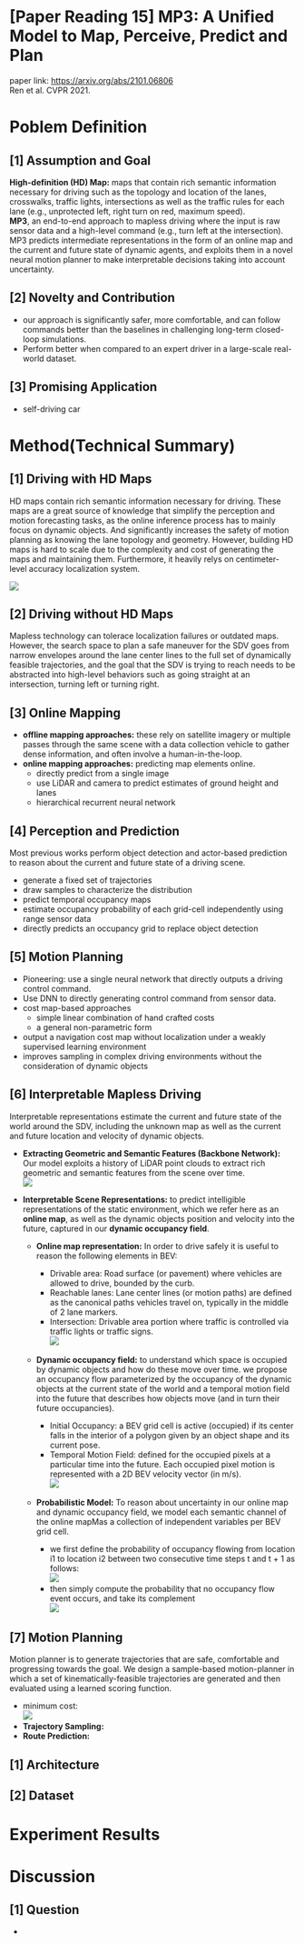 # [Paper Reading 15] MP3: A Unified Model to Map, Perceive, Predict and Plan  
paper link: https://arxiv.org/abs/2101.06806  
Ren et al. CVPR 2021.
# Poblem Definition
## [1] Assumption and Goal
**High-definition (HD) Map:** maps that contain rich semantic information necessary for driving such as the topology and location of the lanes, crosswalks, traffic lights, intersections as well as the traffic rules for each lane (e.g., unprotected left, right turn on red, maximum speed).   
**MP3**, an end-to-end approach to mapless driving where the input is raw sensor data and a high-level command (e.g., turn left at the intersection). MP3 predicts intermediate representations in the form of an online map and the current and future state of dynamic agents, and exploits them in a novel neural motion planner to make interpretable decisions taking into account uncertainty.  

## [2] Novelty and Contribution
* our approach is significantly safer, more comfortable, and can follow commands better than the baselines in challenging long-term closed-loop simulations.  
* Perform better when compared to an expert driver in a large-scale real-world dataset.  

## [3] Promising Application
* self-driving car

# Method(Technical Summary)

## [1] Driving with HD Maps
HD maps contain rich semantic information necessary for driving. These maps are a great source of knowledge that simplify the perception and motion forecasting tasks, as the online inference process has to mainly focus
on dynamic objects. And significantly increases the safety of motion planning as knowing the lane topology and geometry.
However, building HD maps is hard to scale due to the complexity and cost of generating the maps and maintaining them. Furthermore, it heavily relys on centimeter-level accuracy localization system.  

![](https://i.imgur.com/sI9VdVq.png)  

## [2] Driving without HD Maps
Mapless technology can tolerace localization failures or outdated maps. However, the search space to plan a safe maneuver for the SDV goes from narrow envelopes around the lane center
lines to the full set of dynamically feasible
trajectories, and the goal that the SDV is trying to reach needs to be abstracted into
high-level behaviors such as going straight at an intersection, turning left or turning right.  

## [3] Online Mapping
* **offline mapping approaches:** these rely on satellite imagery or multiple passes through the same scene with a data collection vehicle to gather dense information, and often involve a human-in-the-loop.  
* **online mapping approaches:** predicting map elements online.  
    * directly predict from a single image  
    * use LiDAR and camera to predict estimates of ground height and lanes  
    * hierarchical recurrent neural network  

## [4] Perception and Prediction
Most previous works perform object detection and actor-based prediction to reason about the current and future state of a driving scene.  
* generate a fixed set of trajectories  
* draw samples to characterize the distribution  
* predict temporal occupancy maps  
* estimate occupancy probability of each grid-cell independently using range sensor data  
* directly predicts an occupancy grid to replace object detection  

## [5] Motion Planning
* Pioneering: use a single neural network that directly outputs a driving control command.  
*  Use DNN to directly generating control command from sensor data.  
*  cost map-based approaches  
    *  simple linear combination of hand crafted costs  
    *  a general non-parametric form  
* output a navigation cost map without localization under a weakly supervised learning environment  
* improves sampling in complex driving environments without the consideration of dynamic objects  

## [6] Interpretable Mapless Driving
Interpretable representations estimate the current and future state of the world around the SDV, including the unknown map as well as the current and future location and velocity of dynamic objects.  

* **Extracting Geometric and Semantic Features (Backbone Network):** Our model exploits a history of LiDAR point clouds to extract rich geometric and semantic features from the scene over time.  
![](https://i.imgur.com/LZ1b5Ly.png)  

* **Interpretable Scene Representations:** to predict intelligible representations of the static environment, which we refer here as an **online map**, as well as the dynamic objects position and velocity into the future, captured in our **dynamic occupancy field**.  
    * **Online map representation:** In order to drive safely it is useful to reason the following elements in BEV:  
        * Drivable area: Road surface (or pavement) where vehicles are allowed to drive, bounded by the curb.  
        * Reachable lanes: Lane center lines (or motion paths) are defined as the canonical paths vehicles travel on, typically in the middle of 2 lane markers.  
        * Intersection: Drivable area portion where traffic is controlled via traffic lights or traffic signs.  
        ![](https://i.imgur.com/JP2sl0X.png)  
    * **Dynamic occupancy field:** to understand which space is occupied by dynamic objects and how do these move over time. we propose an occupancy flow parameterized by the occupancy of the dynamic objects at the current state of the world and a temporal motion field into the future that describes how objects move (and in turn their future occupancies).  
        * Initial Occupancy: a BEV grid cell is active (occupied) if its center falls in the interior of a polygon given by an object shape and its current pose.  
        * Temporal Motion Field: defined for the occupied pixels at a particular time into the future. Each occupied pixel motion is represented with a 2D BEV velocity vector (in m/s).  
        ![](https://i.imgur.com/KuB4VhC.png)  

    * **Probabilistic Model:** To reason about uncertainty in our online map and dynamic occupancy field, we model each semantic channel of the online mapMas a collection of independent variables per BEV grid cell.  
        * we first define the probability of occupancy flowing from location i1 to location i2 between two consecutive time steps t and t + 1 as follows:  
        ![](https://i.imgur.com/HUg1lST.png)  
        * then simply compute the probability that no occupancy flow event occurs, and take its complement  
        ![](https://i.imgur.com/Y95Hyta.png)  

## [7] Motion Planning
Motion planner is to generate trajectories that are safe, comfortable and progressing towards the goal. We design a sample-based motion-planner in which a set of kinematically-feasible trajectories are generated and then evaluated using a learned scoring function.  
* minimum cost:   
![](https://i.imgur.com/9OCc0tD.png)
* **Trajectory Sampling:** 
* **Route Prediction:** 

## [1] Architecture

## [2] Dataset

# Experiment Results

# Discussion

## [1] Question
* 
